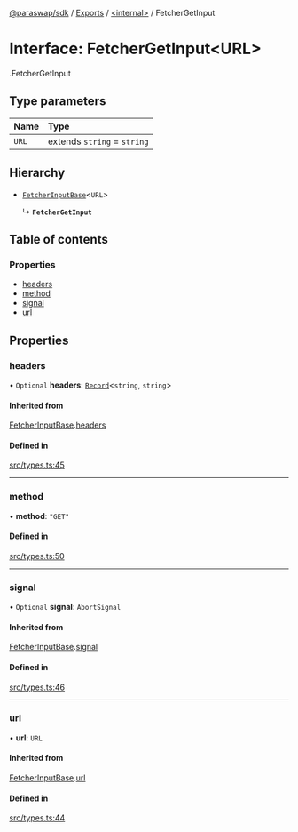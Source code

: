 [@paraswap/sdk](../README.md) / [Exports](../modules.md) / [<internal\>](../modules/internal_.md) / FetcherGetInput

# Interface: FetcherGetInput<URL\>

[<internal>](../modules/internal_.md).FetcherGetInput

## Type parameters

| Name | Type |
| :------ | :------ |
| `URL` | extends `string` = `string` |

## Hierarchy

- [`FetcherInputBase`](internal_.FetcherInputBase.md)<`URL`\>

  ↳ **`FetcherGetInput`**

## Table of contents

### Properties

- [headers](internal_.FetcherGetInput.md#headers)
- [method](internal_.FetcherGetInput.md#method)
- [signal](internal_.FetcherGetInput.md#signal)
- [url](internal_.FetcherGetInput.md#url)

## Properties

### headers

• `Optional` **headers**: [`Record`](../modules/internal_.md#record)<`string`, `string`\>

#### Inherited from

[FetcherInputBase](internal_.FetcherInputBase.md).[headers](internal_.FetcherInputBase.md#headers)

#### Defined in

[src/types.ts:45](https://github.com/paraswap/paraswap-sdk/blob/master/src/types.ts#L45)

___

### method

• **method**: ``"GET"``

#### Defined in

[src/types.ts:50](https://github.com/paraswap/paraswap-sdk/blob/master/src/types.ts#L50)

___

### signal

• `Optional` **signal**: `AbortSignal`

#### Inherited from

[FetcherInputBase](internal_.FetcherInputBase.md).[signal](internal_.FetcherInputBase.md#signal)

#### Defined in

[src/types.ts:46](https://github.com/paraswap/paraswap-sdk/blob/master/src/types.ts#L46)

___

### url

• **url**: `URL`

#### Inherited from

[FetcherInputBase](internal_.FetcherInputBase.md).[url](internal_.FetcherInputBase.md#url)

#### Defined in

[src/types.ts:44](https://github.com/paraswap/paraswap-sdk/blob/master/src/types.ts#L44)
